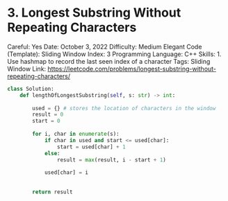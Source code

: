 # 3. Longest Substring Without Repeating Characters

Careful: Yes
Date: October 3, 2022
Difficulty: Medium
Elegant Code (Template): Sliding Window
Index: 3
Programming Language: C++
Skills: 1. Use hashmap to record the last seen index of a character
Tags: Sliding Window
Link: https://leetcode.com/problems/longest-substring-without-repeating-characters/

```python
class Solution:
    def lengthOfLongestSubstring(self, s: str) -> int:
        
        used = {} # stores the location of characters in the window
        result = 0
        start = 0 
        
        for i, char in enumerate(s):
            if char in used and start <= used[char]:
                start = used[char] + 1
            else:
                result = max(result, i - start + 1)
                
            used[char] = i
        
        
        return result
```